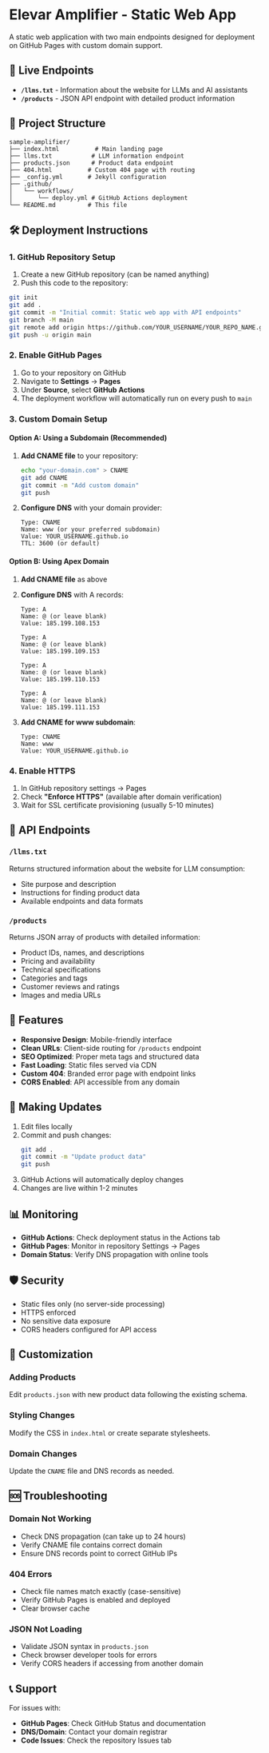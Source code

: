 # Elevar Amplifier - Static Web App

A static web application with two main endpoints designed for deployment on GitHub Pages with custom domain support.

## 🚀 Live Endpoints

- **`/llms.txt`** - Information about the website for LLMs and AI assistants
- **`/products`** - JSON API endpoint with detailed product information

## 📁 Project Structure

```
sample-amplifier/
├── index.html          # Main landing page
├── llms.txt           # LLM information endpoint
├── products.json      # Product data endpoint
├── 404.html          # Custom 404 page with routing
├── _config.yml       # Jekyll configuration
├── .github/
│   └── workflows/
│       └── deploy.yml # GitHub Actions deployment
└── README.md         # This file
```

## 🛠 Deployment Instructions

### 1. GitHub Repository Setup

1. Create a new GitHub repository (can be named anything)
2. Push this code to the repository:

```bash
git init
git add .
git commit -m "Initial commit: Static web app with API endpoints"
git branch -M main
git remote add origin https://github.com/YOUR_USERNAME/YOUR_REPO_NAME.git
git push -u origin main
```

### 2. Enable GitHub Pages

1. Go to your repository on GitHub
2. Navigate to **Settings** → **Pages**
3. Under **Source**, select **GitHub Actions**
4. The deployment workflow will automatically run on every push to `main`

### 3. Custom Domain Setup

#### Option A: Using a Subdomain (Recommended)

1. **Add CNAME file** to your repository:
   ```bash
   echo "your-domain.com" > CNAME
   git add CNAME
   git commit -m "Add custom domain"
   git push
   ```

2. **Configure DNS** with your domain provider:
   ```
   Type: CNAME
   Name: www (or your preferred subdomain)
   Value: YOUR_USERNAME.github.io
   TTL: 3600 (or default)
   ```

#### Option B: Using Apex Domain

1. **Add CNAME file** as above
2. **Configure DNS** with A records:
   ```
   Type: A
   Name: @ (or leave blank)
   Value: 185.199.108.153
   
   Type: A
   Name: @ (or leave blank)
   Value: 185.199.109.153
   
   Type: A
   Name: @ (or leave blank)
   Value: 185.199.110.153
   
   Type: A
   Name: @ (or leave blank)
   Value: 185.199.111.153
   ```

3. **Add CNAME for www subdomain**:
   ```
   Type: CNAME
   Name: www
   Value: YOUR_USERNAME.github.io
   ```

### 4. Enable HTTPS

1. In GitHub repository settings → Pages
2. Check **"Enforce HTTPS"** (available after domain verification)
3. Wait for SSL certificate provisioning (usually 5-10 minutes)

## 🔧 API Endpoints

### `/llms.txt`
Returns structured information about the website for LLM consumption:
- Site purpose and description
- Instructions for finding product data
- Available endpoints and data formats

### `/products`
Returns JSON array of products with detailed information:
- Product IDs, names, and descriptions
- Pricing and availability
- Technical specifications
- Categories and tags
- Customer reviews and ratings
- Images and media URLs

## 🎨 Features

- **Responsive Design**: Mobile-friendly interface
- **Clean URLs**: Client-side routing for `/products` endpoint
- **SEO Optimized**: Proper meta tags and structured data
- **Fast Loading**: Static files served via CDN
- **Custom 404**: Branded error page with endpoint links
- **CORS Enabled**: API accessible from any domain

## 🔄 Making Updates

1. Edit files locally
2. Commit and push changes:
   ```bash
   git add .
   git commit -m "Update product data"
   git push
   ```
3. GitHub Actions will automatically deploy changes
4. Changes are live within 1-2 minutes

## 📊 Monitoring

- **GitHub Actions**: Check deployment status in the Actions tab
- **GitHub Pages**: Monitor in repository Settings → Pages
- **Domain Status**: Verify DNS propagation with online tools

## 🛡 Security

- Static files only (no server-side processing)
- HTTPS enforced
- No sensitive data exposure
- CORS headers configured for API access

## 📝 Customization

### Adding Products
Edit `products.json` with new product data following the existing schema.

### Styling Changes
Modify the CSS in `index.html` or create separate stylesheets.

### Domain Changes
Update the `CNAME` file and DNS records as needed.

## 🆘 Troubleshooting

### Domain Not Working
- Check DNS propagation (can take up to 24 hours)
- Verify CNAME file contains correct domain
- Ensure DNS records point to correct GitHub IPs

### 404 Errors
- Check file names match exactly (case-sensitive)
- Verify GitHub Pages is enabled and deployed
- Clear browser cache

### JSON Not Loading
- Validate JSON syntax in `products.json`
- Check browser developer tools for errors
- Verify CORS headers if accessing from another domain

## 📞 Support

For issues with:
- **GitHub Pages**: Check GitHub Status and documentation
- **DNS/Domain**: Contact your domain registrar
- **Code Issues**: Check the repository Issues tab
